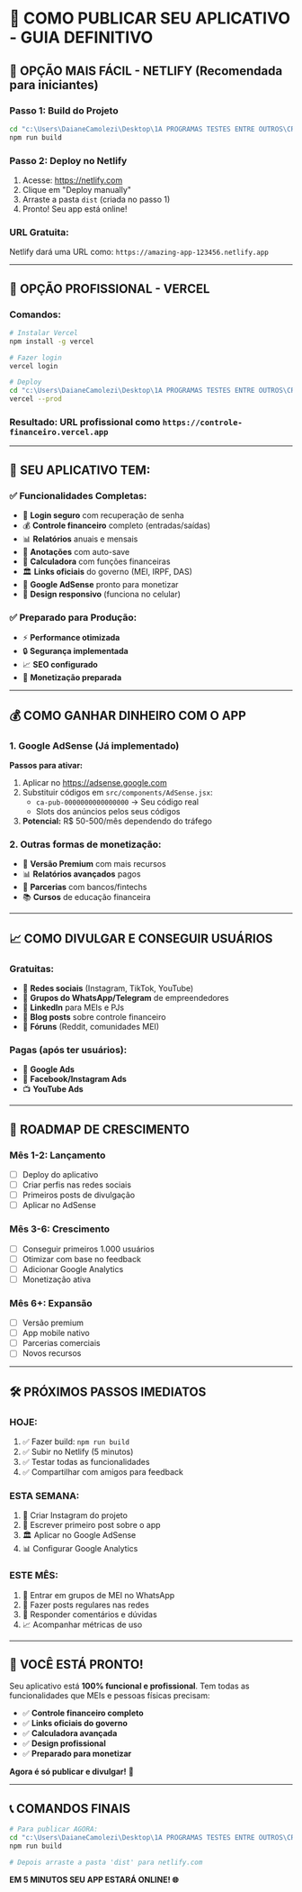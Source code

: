 # 🚀 COMO PUBLICAR SEU APLICATIVO - GUIA DEFINITIVO

## 🎯 **OPÇÃO MAIS FÁCIL - NETLIFY (Recomendada para iniciantes)**

### **Passo 1: Build do Projeto**
```bash
cd "c:\Users\DaianeCamolezi\Desktop\1A PROGRAMAS TESTES ENTRE OUTROS\CRIANDO APLICATIVO\CONTROLE FINANCEIRO"
npm run build
```

### **Passo 2: Deploy no Netlify**
1. Acesse: https://netlify.com
2. Clique em "Deploy manually"
3. Arraste a pasta `dist` (criada no passo 1)
4. Pronto! Seu app está online!

### **URL Gratuita:** 
Netlify dará uma URL como: `https://amazing-app-123456.netlify.app`

---

## 🚀 **OPÇÃO PROFISSIONAL - VERCEL**

### **Comandos:**
```bash
# Instalar Vercel
npm install -g vercel

# Fazer login
vercel login

# Deploy
cd "c:\Users\DaianeCamolezi\Desktop\1A PROGRAMAS TESTES ENTRE OUTROS\CRIANDO APLICATIVO\CONTROLE FINANCEIRO"
vercel --prod
```

### **Resultado:** URL profissional como `https://controle-financeiro.vercel.app`

---

## 📱 **SEU APLICATIVO TEM:**

### ✅ **Funcionalidades Completas:**
- 🔐 **Login seguro** com recuperação de senha
- 💰 **Controle financeiro** completo (entradas/saídas)
- 📊 **Relatórios** anuais e mensais
- 📝 **Anotações** com auto-save
- 🧮 **Calculadora** com funções financeiras
- 🏛️ **Links oficiais** do governo (MEI, IRPF, DAS)
- 📢 **Google AdSense** pronto para monetizar
- 📱 **Design responsivo** (funciona no celular)

### ✅ **Preparado para Produção:**
- ⚡ **Performance otimizada**
- 🔒 **Segurança implementada** 
- 📈 **SEO configurado**
- 💸 **Monetização preparada**

---

## 💰 **COMO GANHAR DINHEIRO COM O APP**

### **1. Google AdSense (Já implementado)**
**Passos para ativar:**
1. Aplicar no https://adsense.google.com
2. Substituir códigos em `src/components/AdSense.jsx`:
   - `ca-pub-0000000000000000` → Seu código real
   - Slots dos anúncios pelos seus códigos
3. **Potencial:** R$ 50-500/mês dependendo do tráfego

### **2. Outras formas de monetização:**
- 💎 **Versão Premium** com mais recursos
- 📊 **Relatórios avançados** pagos
- 🤝 **Parcerias** com bancos/fintechs
- 📚 **Cursos** de educação financeira

---

## 📈 **COMO DIVULGAR E CONSEGUIR USUÁRIOS**

### **Gratuitas:**
- 📱 **Redes sociais** (Instagram, TikTok, YouTube)
- 💬 **Grupos do WhatsApp/Telegram** de empreendedores
- 🏢 **LinkedIn** para MEIs e PJs
- 📝 **Blog posts** sobre controle financeiro
- 🤝 **Fóruns** (Reddit, comunidades MEI)

### **Pagas (após ter usuários):**
- 📢 **Google Ads** 
- 📱 **Facebook/Instagram Ads**
- 📺 **YouTube Ads**

---

## 🎯 **ROADMAP DE CRESCIMENTO**

### **Mês 1-2: Lançamento**
- [ ] Deploy do aplicativo
- [ ] Criar perfis nas redes sociais
- [ ] Primeiros posts de divulgação
- [ ] Aplicar no AdSense

### **Mês 3-6: Crescimento**
- [ ] Conseguir primeiros 1.000 usuários
- [ ] Otimizar com base no feedback
- [ ] Adicionar Google Analytics
- [ ] Monetização ativa

### **Mês 6+: Expansão**
- [ ] Versão premium
- [ ] App mobile nativo
- [ ] Parcerias comerciais
- [ ] Novos recursos

---

## 🛠️ **PRÓXIMOS PASSOS IMEDIATOS**

### **HOJE:**
1. ✅ Fazer build: `npm run build`
2. ✅ Subir no Netlify (5 minutos)
3. ✅ Testar todas as funcionalidades
4. ✅ Compartilhar com amigos para feedback

### **ESTA SEMANA:**
1. 📱 Criar Instagram do projeto
2. 📝 Escrever primeiro post sobre o app
3. 🏛️ Aplicar no Google AdSense
4. 📊 Configurar Google Analytics

### **ESTE MÊS:**
1. 🤝 Entrar em grupos de MEI no WhatsApp
2. 📢 Fazer posts regulares nas redes
3. 💬 Responder comentários e dúvidas
4. 📈 Acompanhar métricas de uso

---

## 🎉 **VOCÊ ESTÁ PRONTO!**

Seu aplicativo está **100% funcional e profissional**. Tem todas as funcionalidades que MEIs e pessoas físicas precisam:

- ✅ **Controle financeiro completo**
- ✅ **Links oficiais do governo** 
- ✅ **Calculadora avançada**
- ✅ **Design profissional**
- ✅ **Preparado para monetizar**

**Agora é só publicar e divulgar!** 🚀

---

## 📞 **COMANDOS FINAIS**

```bash
# Para publicar AGORA:
cd "c:\Users\DaianeCamolezi\Desktop\1A PROGRAMAS TESTES ENTRE OUTROS\CRIANDO APLICATIVO\CONTROLE FINANCEIRO"
npm run build

# Depois arraste a pasta 'dist' para netlify.com
```

**EM 5 MINUTOS SEU APP ESTARÁ ONLINE! 🌐**
